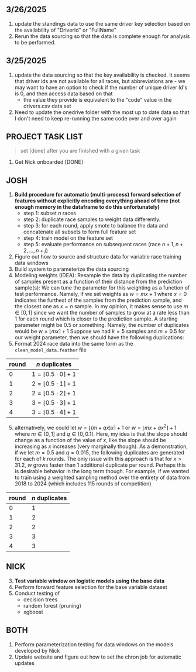 ## 3/26/2025

1. update the standings data to use the same driver key selection
   based on the availability of "DriverId" or "FullName"
2. Rerun the data sourcing so that the data is complete enough for 
   analysis to be performed. 
   
## 3/25/2025

1. update the data sourcing so that the key availability is 
   checked. It seems that driver ids are not available for 
   all races, but abbreviations are - we may want to have an 
   option to check if the number of unique driver Id's is 0, 
   and then access data based on that 
   - the value they provide is equivalent to the "code" value in 
     the drivers.csv data set
2. Need to update the onedrive folder with the most up to 
   date data so that I don't need to keep re-running the same 
   code over and over again

## PROJECT TASK LIST 

> set [done] after you are finished with a given task 

1. Get Nick onboarded [DONE]

## JOSH

1. **Build procedure for automatic (multi-process) forward selection of features without 
   explicitly encoding everything ahead of time (not enough memory in the dataframe to do this
   unfortunately)**
   + step 1: subset $n$ races
   + step 2: duplicate race samples to weight data differently.
   + step 3: for each round, apply smote to balance the data and concatenate all subsets to form
     full feature set
   + step 4: train model on the feature set
   + step 5: evaluate performance on subsequent races (race $n+1, n+2, \dots, n+j$)
1. Figure out how to source and structure data for variable race training 
   data windows
2. Build system to parameterize the data sourcing
4. Modeling weights (IDEA):
   Resample the data by duplicating the number of samples present as a function of 
   their distance from the prediction sample(s): 
   We can tune the parameter for this weighting as a function of test performance.
   Namely, if we set weights as $w = mx + 1$ where $x=0$ indicates the furthest
   of the samples from the prediction sample, and the closest one as $x=n$ sample. 
   In my opinion, it makes sense to use $m\in[0,1]$ since we want the number of 
   samples to grow at a rate less than $1$ for each round which is closer to the 
   prediction sample. A starting parameter might be $0.5$ or something.
   Namely, the number of duplicates would be $w = \lfloor mx \rceil + 1$
   Suppose we had $k=5$ samples and $m=0.5$ for our weight parameter, then we
   should have the following duplications:
5. Format 2024 race data into the same form as the `clean_model_data.feather` file

<center>

round | $n$ duplicates
---|---
$0$ | $1 = \lfloor 0.5\cdot 0\rceil + 1$
$1$ | $2 = \lfloor 0.5\cdot 1\rceil + 1$
$2$ | $2 = \lfloor 0.5\cdot 2\rceil + 1$
$3$ | $3 = \lfloor 0.5\cdot 3\rceil + 1$
$4$ | $3 = \lfloor 0.5\cdot 4\rceil + 1$

</center>

5. alternatively, we could let $w = \lfloor (m + qx)x \rceil + 1$ or $w=\lfloor mx + qx^{2}\rceil + 1$
   where $m\in[0,1]$ and $q\in[0,0.1]$. Here, my idea is that the slope should change as a function of
   the value of $x$, like the slope should be increasing as $x$ increases (very marginally though).
   As a demonstration, if we let $m=0.5$ and $q=0.015$, the following duplicates are generated for each of $k$ 
   rounds. The only issue with this approach is that for $x \gt 31.2$, $w$ grows faster than $1$ additional 
   duplicate per round. Perhaps this is desirable behavior in the long term though. For example, if we wanted
   to train using a weighted sampling method over the entirety of data from 2018 to 2024 (which includes 115
   rounds of competition)

<center>

round | $n$ duplicates
---|---
$0$ | $1$
$1$ | $2$
$2$ | $2$
$3$ | $3$
$4$ | $3$

</center>

## NICK

3. **Test variable window on logistic models using the base data**
2. Perform forward feature selection for the base variable dataset
3. Conduct testing of 
    + decision trees
    + random forest (pruning)
    + xgboost 

## BOTH

1. Perform parameterization testing for data windows on the 
   models developed by Nick
2. Update website and figure out how to set the chron job for automatic updates